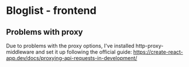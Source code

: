 # Bloglist - frontend
## Problems with proxy
Due to problems with the proxy options, I've installed http-proxy-middleware and set it up following the official guide:
https://create-react-app.dev/docs/proxying-api-requests-in-development/